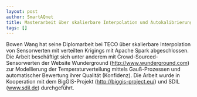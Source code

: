 ```yaml
---
layout: post
author: SmartAQnet
title: Masterarbeit über skalierbare Interpolation und Autokalibrierung von crowd-sourced Daten abgeschlossen
tags: []
---
```

Bowen Wang hat seine Diplomarbeit bei TECO über skalierbare Interpolation von Sensorwerten mit verteilten Krigings mit Apache Spark abgeschlossen. Die Arbeit beschäftigt sich unter anderem mit Crowd-Sourced-Sensorwerten der Website Wunderground (http://www.wunderground.com) zur Modellierung der Temperaturverteilung mittels Gauß-Prozessen und automatischer Bewertung ihrer Qualität (Konfidenz). Die Arbeit wurde in Kooperation mit dem BigGIS-Projekt (http://biggis-project.eu/) und SDIL (www.sdil.de) durchgeführt.
